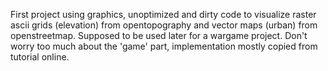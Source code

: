 First project using graphics, unoptimized and dirty code to visualize raster ascii grids (elevation) from opentopography
and vector maps (urban) from openstreetmap. Supposed to be used later for a wargame project. Don't worry too much about
the 'game' part, implementation mostly copied from tutorial online.
